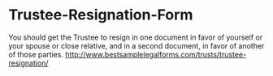 Trustee-Resignation-Form
========================

You should get the Trustee to resign in one document in favor of yourself or your spouse or close relative, and in a second document, in favor of another of those parties. http://www.bestsamplelegalforms.com/trusts/trustee-resignation/
